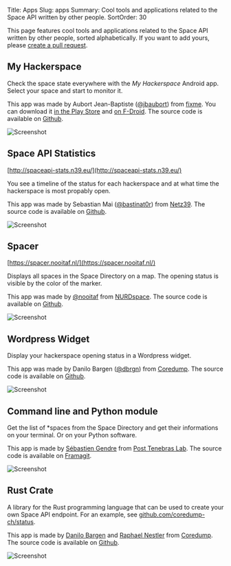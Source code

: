 Title: Apps
Slug: apps
Summary: Cool tools and applications related to the Space API written by other people.
SortOrder: 30

This page features cool tools and applications related to the Space API written
by other people, sorted alphabetically. If you want to add yours, please
[create a pull
request](https://github.com/spacedirectory/spacedirectory.org/blob/master/content/pages/apps.md).

## My Hackerspace

Check the space state everywhere with the *My Hackerspace* Android app. Select
your space and start to monitor it.

This app was made by Aubort Jean-Baptiste
([@jbaubort](https://twitter.com/jbaubort)) from [fixme](https://fixme.ch/).
You can download it [in the Play
Store](https://play.google.com/store/apps/details?id=ch.fixme.status) and [on
F-Droid](https://f-droid.org/repository/browse/?fdfilter=hackerspace&fdid=ch.fixme.status).
The source code is available on
[Github](https://github.com/fixme-lausanne/MyHackerspace).

![Screenshot](/img/app-my-hackerspace.png)

## Space API Statistics

[http://spaceapi-stats.n39.eu/](http://spaceapi-stats.n39.eu/)

You see a timeline of the status for each hackerspace and at what time the
hackerspace is most propably open.

This app was made by Sebastian Mai
([@bastinat0r](https://twitter.com/bastinat0r)) from
[Netz39](http://www.netz39.de/). The source code is available on
[Github](https://github.com/bastinat0r/Spaceapi_Visualisation).

![Screenshot](/img/app-statistics.png)

## Spacer

[https://spacer.nooitaf.nl/](https://spacer.nooitaf.nl/)

Displays all spaces in the Space Directory on a map. The opening status is
visible by the color of the marker.

This app was made by [@nooitaf](https://github.com/nooitaf) from
[NURDspace](https://nurdspace.nl/). The source code is available on
[Github](https://github.com/nooitaf/spacer).

![Screenshot](/img/app-spacer.png)

## Wordpress Widget

Display your hackerspace opening status in a Wordpress widget.

This app was made by Danilo Bargen ([@dbrgn](https://twitter.com/dbrgn)) from
[Coredump](https://www.coredump.ch/). The source code is available on
[Github](https://github.com/spaceapi-community/spaceapi-wp-widget).

![Screenshot](/img/app-wp-widget.png)

## Command line and Python module

Get the list of \*spaces from the Space Directory and get their informations on your terminal.
Or on your Python software.

This app is made by [Sébastien Gendre](https://k-7.ch/) from 
[Post Tenebras Lab](https://www.posttenebraslab.ch/). The source code is available on
[Framagit](https://framagit.org/SebGen/spacedirectory).

![Screenshot](/img/python-spacedirectory.png)

## Rust Crate

A library for the Rust programming language that can be used to create your own
Space API endpoint. For an example, see
[github.com/coredump-ch/status](https://github.com/coredump-ch/status).

This app is made by [Danilo Bargen](https://twitter.com/dbrgn) and [Raphael
Nestler](https://twitter.com/rnstlr) from [Coredump](https://www.coredump.ch/).
The source code is available on
[Github](https://github.com/spaceapi-community/spaceapi-server-rs).

![Screenshot](/img/rust-crate.png)
